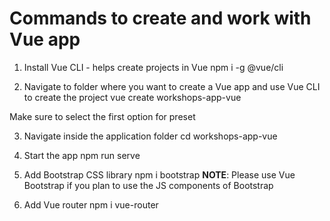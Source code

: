 # Commands to create and work with Vue app

1. Install Vue CLI - helps create projects in Vue
npm i -g @vue/cli

2. Navigate to folder where you want to create a Vue app and use Vue CLI to create the project
vue create workshops-app-vue

Make sure to select the first option for preset 

3. Navigate inside the application folder
cd workshops-app-vue

4. Start the app
npm run serve

5. Add Bootstrap CSS library
npm i bootstrap
__NOTE__: Please use Vue Bootstrap if you plan to use the JS components of Bootstrap

6. Add Vue router
npm i vue-router